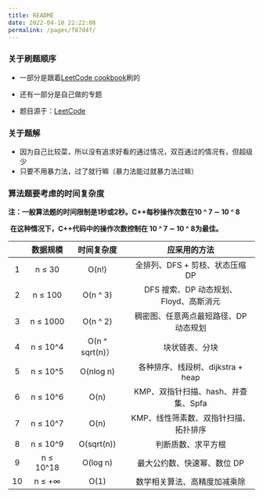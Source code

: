 ```yaml
---
title: README
date: 2022-04-10 22:22:08
permalink: /pages/f87d4f/
---
```

### 关于刷题顺序

- 一部分是跟着[LeetCode cookbook](https://books.halfrost.com/leetcode/)刷的

- 还有一部分是自己做的专题
- 题目源于：[LeetCode](https://leetcode-cn.com/problemset/all/)



### 关于题解

- 因为自己比较菜，所以没有追求好看的通过情况，双百通过的情况有，但超级少
- 只要不用暴力法，过了就行嘛（暴力法能过就暴力法过嘛）



### 算法题要考虑的时间复杂度

**注：一般算法题的时间限制是1秒或2秒。C++每秒操作次数在10 ^ 7 ∼ 10 ^ 8**

​    	**在这种情况下，C++代码中的操作次数控制在 10 ^ 7 ∼ 10 ^ 8为最佳。**

|      | 数据规模  |   时间复杂度    |              应采用的方法              |
| :--: | :-------: | :-------------: | :------------------------------------: |
|  1   |  n ≤ 30   |      O(n!)      |    全排列、DFS + 剪枝、状态压缩 DP     |
|  2   |  n ≤ 100  |    O(n ^ 3)     | DFS 搜索、DP 动态规划、Floyd、高斯消元 |
|  3   | n ≤ 1000  |    O(n ^ 2)     | 稠密图、任意两点最短路径、DP 动态规划  |
|  4   | n ≤ 10^4  | O(n ^ sqrt(n)） |             块状链表、分块             |
|  5   | n ≤ 10^5  |    O(nlog n)    |   各种排序、线段树、dijkstra + heap    |
|  6   | n ≤ 10^6  |      O(n)       |  KMP、双指针扫描、hash、并查集、Spfa   |
|  7   | n ≤ 10^7  |      O(n)       | KMP、线性筛素数、双指针扫描、拓扑排序  |
|  8   | n ≤ 10^9  |   O(sqrt(n))    |           判断质数、求平方根           |
|  9   | n ≤ 10^18 |    O(log n)     |      最大公约数、快速幂、数位 DP       |
|  10  |  n ≤ +∞   |      O(1)       |      数学相关算法、高精度加减乘除      |

